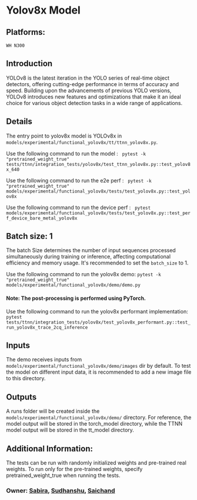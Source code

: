# Yolov8x Model

## Platforms:
    WH N300

## Introduction
YOLOv8 is the latest iteration in the YOLO series of real-time object detectors, offering cutting-edge performance in terms of accuracy and speed. Building upon the advancements of previous YOLO versions, YOLOv8 introduces new features and optimizations that make it an ideal choice for various object detection tasks in a wide range of applications.

## Details
The entry point to yolov8x model is YOLOv8x in `models/experimental/functional_yolov8x/tt/ttnn_yolov8x.py`.

Use the following command to run the model :
` pytest -k "pretrained_weight_true" tests/ttnn/integration_tests/yolov8x/test_ttnn_yolov8x.py::test_yolov8x_640`

Use the following command to run the e2e perf :
` pytest -k "pretrained_weight_true" models/experimental/functional_yolov8x/tests/test_yolov8x.py::test_yolov8x`

Use the following command to run the device perf :
` pytest models/experimental/functional_yolov8x/tests/test_yolov8x.py::test_perf_device_bare_metal_yolov8x`

## Batch size: 1
The batch Size determines the number of input sequences processed simultaneously during training or inference, affecting computational efficiency and memory usage. It's recommended to set the `batch_size` to 1.

Use the following command to run the yolov8x demo:
`pytest -k "pretrained_weight_true" models/experimental/functional_yolov8x/demo/demo.py`

#### Note: The post-processing is performed using PyTorch.
Use the following command to run the yolov8x performant implementation:
  `pytest tests/ttnn/integration_tests/yolov8x/test_yolov8x_performant.py::test_run_yolov8x_trace_2cq_inference`


## Inputs
The demo receives inputs from `models/experimental/functional_yolov8x/demo/images` dir by default. To test the model on different input data, it is recommended to add a new image file to this directory.

## Outputs
A runs folder will be created inside the `models/experimental/functional_yolov8x/demo/` directory. For reference, the model output will be stored in the torch_model directory, while the TTNN model output will be stored in the tt_model directory.

## Additional Information:
The tests can be run with  randomly initialized weights and pre-trained real weights.  To run only for the pre-trained weights, specify pretrained_weight_true when running the tests.

### Owner: [Sabira](https://github.com/sabira-mcw), [Sudhanshu](https://github.com/ssinghalTT), [Saichand](https://github.com/tenstorrent/tt-metal/pulls/saichandax)
